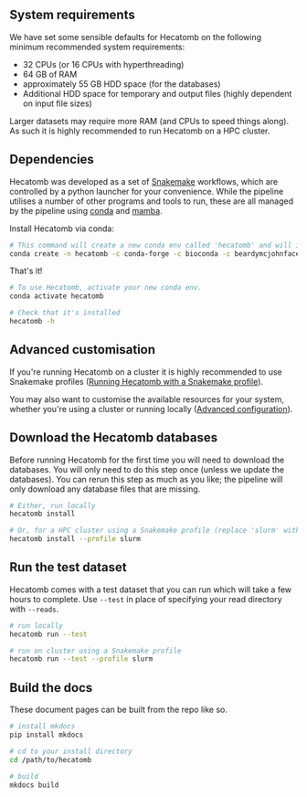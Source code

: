 ## System requirements

We have set some sensible defaults for Hecatomb on the following minimum recommended system requirements:

 - 32 CPUs (or 16 CPUs with hyperthreading)
 - 64 GB of RAM
 - approximately 55 GB HDD space (for the databases)
 - Additional HDD space for temporary and output files (highly dependent on input file sizes)

Larger datasets may require more RAM (and CPUs to speed things along).
As such it is highly recommended to run Hecatomb on a HPC cluster.

## Dependencies

Hecatomb was developed as a set of [Snakemake](https://snakemake.readthedocs.io/en/stable/#) workflows, which are 
controlled by a python launcher for your convenience.
While the pipeline utilises a number of other programs and tools to run, these are all managed by the pipeline using 
[conda](https://docs.conda.io/en/latest/) and [mamba](https://github.com/mamba-org/mamba).

Install Hecatomb via conda:

```bash
# This command will create a new conda env called 'hecatomb' and will install Hecatomb and all of it's dependencies.
conda create -n hecatomb -c conda-forge -c bioconda -c beardymcjohnface hecatomb
```

That's it!

```bash
# To use Hecatomb, activate your new conda env.
conda activate hecatomb

# Check that it's installed
hecatomb -h
```

## Advanced customisation

If you're running Hecatomb on a cluster it is highly recommended to use Snakemake profiles 
([Running Hecatomb with a Snakemake profile](advanced.md#profiles-for-hpc-clusters)).

You may also want to customise the available resources for your system, whether you're using a cluster or running 
locally ([Advanced configuration](advanced.md#changing-the-hecatomb-configuration)).

## Download the Hecatomb databases

Before running Hecatomb for the first time you will need to download the databases.
You will only need to do this step once (unless we update the databases).
You can rerun this step as much as you like; the pipeline will only download any database files that are missing.

```bash
# Either, run locally
hecatomb install

# Or, for a HPC cluster using a Snakemake profile (replace 'slurm' with your profile name)
hecatomb install --profile slurm
```

## Run the test dataset

Hecatomb comes with a test dataset that you can run which will take a few hours to complete.
Use `--test` in place of specifying your read directory with `--reads`.

```bash
# run locally
hecatomb run --test

# run on cluster using a Snakemake profile
hecatomb run --test --profile slurm
```

## Build the docs

These document pages can be built from the repo like so.

```bash
# install mkdocs
pip install mkdocs

# cd to your install directory
cd /path/to/hecatomb

# build
mkdocs build
```
